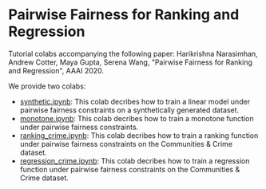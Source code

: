 # Pairwise Fairness for Ranking and Regression

Tutorial colabs accompanying the following paper:
Harikrishna Narasimhan, Andrew Cotter, Maya Gupta, Serena Wang, "Pairwise Fairness for Ranking and Regression", AAAI 2020.

We provide two colabs:

* [synthetic.ipynb](<a href="https://colab.research.google.com/github/google-research/google-research/blob/master/pairwise_fairness/synthetic.ipynb">): This colab decribes how to train a linear model under pairwise fairness constraints on a synthetically generated dataset.
* [monotone.ipynb](<a href="https://colab.research.google.com/github/google-research/google-research/blob/master/pairwise_fairness/monotone.ipynb">): This colab decribes how to train a monotone function under pairwise fairness constraints.
* [ranking_crime.ipynb](<a href="https://colab.research.google.com/github/google-research/google-research/blob/master/pairwise_fairness/ranking_crime.ipynb">): This colab decribes how to train a ranking function under pairwise fairness constraints on the Communities & Crime dataset.
* [regression_crime.ipynb](<a href="https://colab.research.google.com/github/google-research/google-research/blob/master/pairwise_fairness/regression_crime.ipynb">): This colab decribes how to train a regression function under pairwise fairness constraints on the Communities & Crime dataset.
